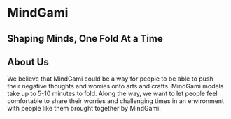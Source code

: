 # MindGami
## Shaping Minds, One Fold At a Time 

## About Us
We believe that MindGami could be a way for people to be able to push their negative thoughts and worries onto arts and crafts. 
MindGami models take up to 5-10 minutes to fold.
Along the way, we want to let people feel comfortable to share their worries and challenging times in an environment with people like them brought together by MindGami.
